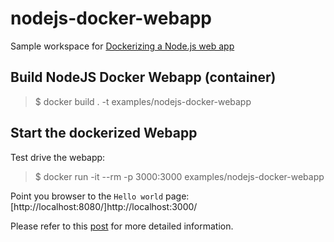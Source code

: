 # nodejs-docker-webapp

Sample workspace for [Dockerizing a Node.js web app](https://nodejs.org/en/docs/guides/nodejs-docker-webapp/)

## Build NodeJS Docker Webapp (container)

> $ docker build . -t examples/nodejs-docker-webapp

## Start the dockerized Webapp

Test drive the webapp:

> $ docker run -it --rm -p 3000:3000 examples/nodejs-docker-webapp

Point you browser to the `Hello world` page:
[http://localhost:8080/]http://localhost:3000/

Please refer to this [post](http://devops.datenkollektiv.de/How%20To%20create%20a%20static%20homepage%20in%20a%20few%20minutes.html) for more detailed information.
